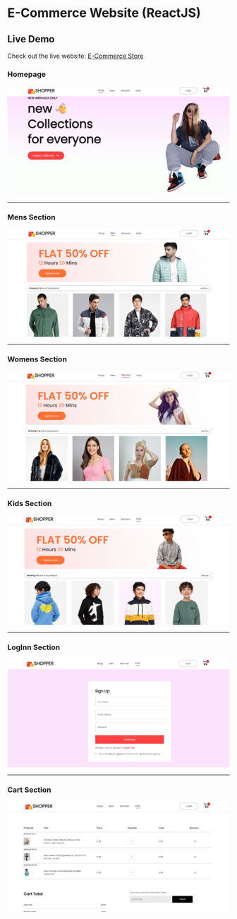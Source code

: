 # E-Commerce Website (ReactJS)

## Live Demo
Check out the live website: [E-Commerce Store](https://anshita-shopping.netlify.app/)

<h3>Homepage</h3>
<img src="https://github.com/samarpansarkar/E-Commerce-greatstack/blob/master/Capture.JPG"/>
<hr/>
<h3>Mens Section</h3>
<img src="https://github.com/samarpansarkar/E-Commerce-greatstack/blob/master/Capture2.JPG"/>
<hr/>
<h3>Womens Section</h3>
<img src="https://github.com/samarpansarkar/E-Commerce-greatstack/blob/master/Capture3.JPG"/>
<hr/>
<h3>Kids Section</h3>
<img src="https://github.com/samarpansarkar/E-Commerce-greatstack/blob/master/Capture4.JPG"/>
<hr/>
<h3>LogInn Section</h3>
<img src="https://github.com/samarpansarkar/E-Commerce-greatstack/blob/master/Capture5.JPG"/>
<hr/>
<h3>Cart Section</h3>
<img src="https://github.com/samarpansarkar/E-Commerce-greatstack/blob/master/Capture6.JPG"/>
